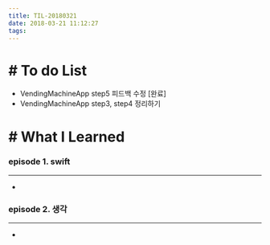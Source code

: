 ```yaml
---
title: TIL-20180321
date: 2018-03-21 11:12:27
tags: 
---
```


# # To do List

- VendingMachineApp step5 피드백 수정 [완료]
- VendingMachineApp step3, step4 정리하기


# # What I Learned

### episode 1. swift

---

-

### episode 2. 생각

---

- 